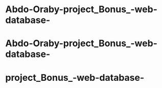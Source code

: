 # Abdo-Oraby-project_Bonus_-web-database-
# Abdo-Oraby-project_Bonus_-web-database-
# project_Bonus_-web-database-
